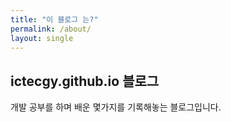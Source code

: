 ```yaml
---
title: "이 블로그 는?"
permalink: /about/
layout: single
---
```


## ictecgy.github.io 블로그

개발 공부를 하며 배운 몇가지를 기록해놓는 블로그입니다.
